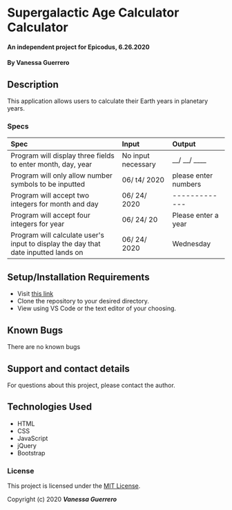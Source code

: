 # Supergalactic Age Calculator Calculator

#### An independent project for Epicodus, 6.26.2020

#### By **Vanessa Guerrero**

## Description

This application allows users to calculate their Earth years in planetary years.

### Specs
| Spec         | Input | Output |
| :----------- | :----- | :----- |
| Program will display three fields to enter month, day, year | No input necessary | __/ __/ ____ |
| Program will only allow number symbols to be inputted    | 06/ t4/ 2020 | please enter numbers |
| Program will accept two integers for month and day    | 06/ 24/ 2020 | ------------- |
| Program will accept four integers for year | 06/ 24/ 20 | Please enter a year |
| Program will calculate user's input to display the day that date inputted lands on | 06/ 24/ 2020 | Wednesday |

## Setup/Installation Requirements

* Visit [this link](https://github.com/vguer/Supergalactic-Age-Calculator.git)
* Clone the repository to your desired directory.
* View using VS Code or the text editor of your choosing.

## Known Bugs
 
 There are no known bugs

## Support and contact details

For questions about this project, please contact the author.

## Technologies Used

* HTML
* CSS
* JavaScript
* jQuery
* Bootstrap

### License

This project is licensed under the [MIT License](https://opensource.org/licenses/MIT).

Copyright (c) 2020 **_Vanessa Guerrero_**